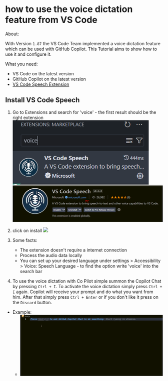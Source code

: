 # how to use the voice dictation feature from VS Code

About: 

With Version `1.87` the VS Code Team implemented a voice dictation feature which can be used with GitHub Copilot. This Tutorial aims to show how to use it and configure it.

What you need:

- VS Code on the latest version
- GitHub Copilot on the latest version
- [VS Code Speech Extension](https://marketplace.visualstudio.com/items?itemName=ms-vscode.vscode-speech)



## Install VS Code Speech

1. Go to Extensions and search for 'voice' - the first result should be the right extension
	![](images/vscode_speech_screenshot_02.png)![](images/vscode_speech_screenshot_01.png)
2.  click on install
	![](images/Pasted%20image%2020240229114653.png)
3.  Some facts:
	 - The extension doesn't require a internet connection
	 - Process the audio data locally
	 - You can set up your desired language under settings > Accessibility > Voice: Speech Language - to find the option write 'voice' into the search bar
	
4. To use the voice dictation with Co Pilot simple summon the Copilot Chat by pressing `Ctrl + I`. To activate the voice dictation simply press `Ctrl + I` again. Copilot will receive your prompt and do what you want from him. After that simply press `Ctrl + Enter` or if you don't like it press on the `Discard` button.
  - Example:
	  - ![](images/voice_dictation_showcase01.gif)
 
